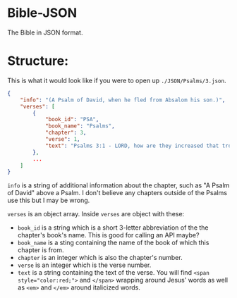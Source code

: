 # Bible-JSON
The Bible in JSON format.

# Structure:
This is what it would look like if you were to open up `./JSON/Psalms/3.json`.
```json
{
    "info": "(A Psalm of David, when he fled from Absalom his son.)",
    "verses": [  
        {
            "book_id": "PSA",
            "book_name": "Psalms",
            "chapter": 3,
            "verse": 1,
            "text": "Psalms 3:1 - LORD, how are they increased that trouble me! many are they that rise up against me."
        },
        ...
    ]
}
```
`info` is a string of additional information about the chapter, such as "A Psalm of David" above a Psalm. I don't believe any chapters outside of the Psalms use this but I may be wrong.

`verses` is an object array. Inside `verses` are object with these:

- `book_id` is a string which is a short 3-letter abbreviation of the the chapter's book's name. This is good for calling an API maybe?
- `book_name` is a sting containing the name of the book of which this chapter is from.
- `chapter` is an integer which is also the chapter's number.
- `verse` is an integer which is the verse number.
- `text` is a string containing the text of the verse. You will find `<span style="color:red;">` and `</span>` wrapping around Jesus' words as well as `<em>` and `</em>` around italicized words.